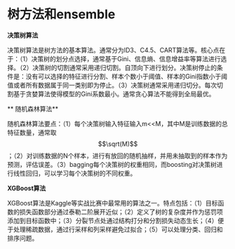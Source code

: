 # 树方法和ensemble

**决策树算法**

决策树算法是树方法的基本算法。通常分为ID3、C4.5、CART算法等。核心点在于：（1）决策树的划分点选择，通常基于Gini、信息熵、信息增益率等算法进行选择。（2）决策树的切割通常采用递归切割。自顶向下进行划分。决策树停止的条件是：没有可以选择的特征进行分割、样本个数小于阈值、样本的Gini指数小于阈值或者所有数据属于同一类别即为停止。（3）决策树通常采用递归切分。每次切割基于贪婪算法使得模型的Gini系数最小。通常贪心算法不能得到全局最优。

** 随机森林算法**

随机森林算法要点：（1）每个决策树输入特征输入m&lt;&lt;M，其中M是训练数据的总特征数量，通常取$$\sqrt(M)$$；（2）对训练数据的N个样本，进行有放回的随机抽样，并用未抽取到的样本作为预测，评估误差。（3）bagging每个决策树的权重相同，而boosting对决策树进行线性回归，可以学习每个决策树的不同权重。

**XGBoost算法**

XGBoost算法是Kaggle等实战比赛中最常用的算法之一。特点包括：（1）目标函数的损失函数部分通过泰勒二阶展开近似；（2）定义了树的复杂度并作为惩罚项添加到目标函数中；（3）分裂节点处通过结构打分和分割损失动态生长；（4）便于处理稀疏数据，通过行采样和列采样避免过拟合；（5）可以处理分类、回归和排序问题。

